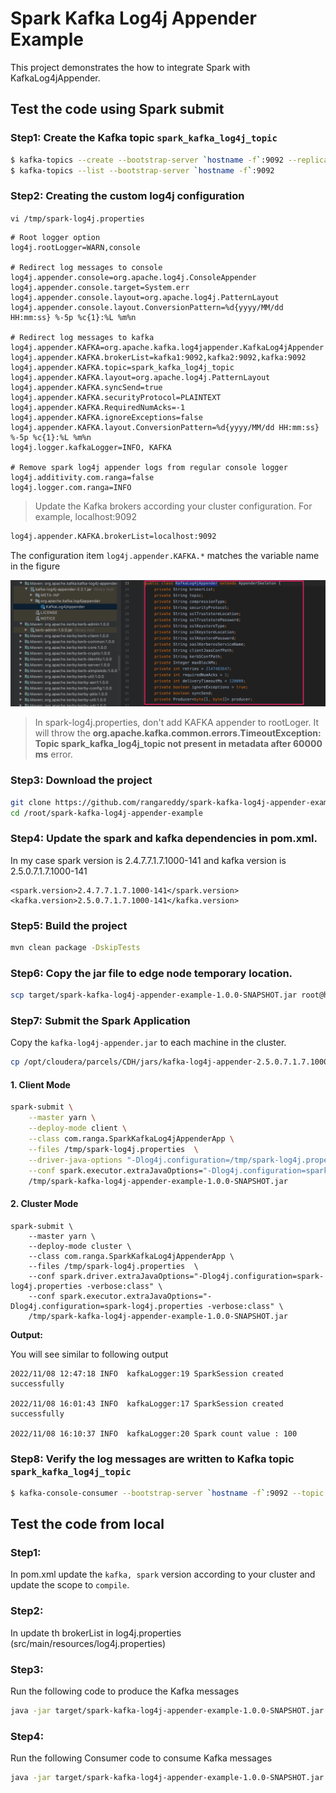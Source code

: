 # Spark Kafka Log4j Appender Example

This project demonstrates the how to integrate Spark with KafkaLog4jAppender.

## Test the code using Spark submit

### Step1: Create the Kafka topic `spark_kafka_log4j_topic`

```sh
$ kafka-topics --create --bootstrap-server `hostname -f`:9092 --replication-factor 1 --partitions 3 --topic spark_kafka_log4j_topic
$ kafka-topics --list --bootstrap-server `hostname -f`:9092
```

### Step2: Creating the custom log4j configuration

`vi /tmp/spark-log4j.properties`

```properties
# Root logger option
log4j.rootLogger=WARN,console

# Redirect log messages to console
log4j.appender.console=org.apache.log4j.ConsoleAppender
log4j.appender.console.target=System.err
log4j.appender.console.layout=org.apache.log4j.PatternLayout
log4j.appender.console.layout.ConversionPattern=%d{yyyy/MM/dd HH:mm:ss} %-5p %c{1}:%L %m%n

# Redirect log messages to kafka
log4j.appender.KAFKA=org.apache.kafka.log4jappender.KafkaLog4jAppender
log4j.appender.KAFKA.brokerList=kafka1:9092,kafka2:9092,kafka:9092
log4j.appender.KAFKA.topic=spark_kafka_log4j_topic
log4j.appender.KAFKA.layout=org.apache.log4j.PatternLayout
log4j.appender.KAFKA.syncSend=true
log4j.appender.KAFKA.securityProtocol=PLAINTEXT
log4j.appender.KAFKA.RequiredNumAcks=-1
log4j.appender.KAFKA.ignoreExceptions=false
log4j.appender.KAFKA.layout.ConversionPattern=%d{yyyy/MM/dd HH:mm:ss} %-5p %c{1}:%L %m%n
log4j.logger.kafkaLogger=INFO, KAFKA

# Remove spark log4j appender logs from regular console logger
log4j.additivity.com.ranga=false
log4j.logger.com.ranga=INFO
```

>  Update the Kafka brokers according your cluster configuration. For example, localhost:9092

```sh
log4j.appender.KAFKA.brokerList=localhost:9092
```

The configuration item `log4j.appender.KAFKA.*` matches the variable name in the figure

!["Kafka Patterns"](images/kafka_appender_pattern.png)
   
> In spark-log4j.properties, don't add KAFKA appender to rootLoger. It will throw the **org.apache.kafka.common.errors.TimeoutException: Topic spark_kafka_log4j_topic not present in metadata after 60000 ms** error.

### Step3: Download the project

```sh
git clone https://github.com/rangareddy/spark-kafka-log4j-appender-example.git
cd /root/spark-kafka-log4j-appender-example
```

### Step4: Update the spark and kafka dependencies in pom.xml. 

In my case spark version is 2.4.7.7.1.7.1000-141 and kafka version is 2.5.0.7.1.7.1000-141

```shell
<spark.version>2.4.7.7.1.7.1000-141</spark.version>
<kafka.version>2.5.0.7.1.7.1000-141</kafka.version>
```

### Step5: Build the project

```sh
mvn clean package -DskipTests
```

### Step6: Copy the jar file to edge node temporary location.

```sh
scp target/spark-kafka-log4j-appender-example-1.0.0-SNAPSHOT.jar root@hostname:/tmp
```

### Step7: Submit the Spark Application

Copy the `kafka-log4j-appender.jar` to each machine in the cluster.

```sh
cp /opt/cloudera/parcels/CDH/jars/kafka-log4j-appender-2.5.0.7.1.7.1000-141.jar /opt/cloudera/parcels/CDH/lib/spark/jars/
```

#### 1. Client Mode

```sh
spark-submit \
    --master yarn \
    --deploy-mode client \
    --class com.ranga.SparkKafkaLog4jAppenderApp \
    --files /tmp/spark-log4j.properties  \
    --driver-java-options "-Dlog4j.configuration=/tmp/spark-log4j.properties -verbose:class" \
    --conf spark.executor.extraJavaOptions="-Dlog4j.configuration=spark-log4j.properties -verbose:class" \
    /tmp/spark-kafka-log4j-appender-example-1.0.0-SNAPSHOT.jar
```

#### 2. Cluster Mode

```shell
spark-submit \
    --master yarn \
    --deploy-mode cluster \
    --class com.ranga.SparkKafkaLog4jAppenderApp \
    --files /tmp/spark-log4j.properties  \
    --conf spark.driver.extraJavaOptions="-Dlog4j.configuration=spark-log4j.properties -verbose:class" \
    --conf spark.executor.extraJavaOptions="-Dlog4j.configuration=spark-log4j.properties -verbose:class" \
    /tmp/spark-kafka-log4j-appender-example-1.0.0-SNAPSHOT.jar
```

**Output:** 

You will see similar to following output

```shell
2022/11/08 12:47:18 INFO  kafkaLogger:19 SparkSession created successfully

2022/11/08 16:01:43 INFO  kafkaLogger:17 SparkSession created successfully

2022/11/08 16:10:37 INFO  kafkaLogger:20 Spark count value : 100
```

### Step8: Verify the log messages are written to Kafka topic `spark_kafka_log4j_topic`

```sh
$ kafka-console-consumer --bootstrap-server `hostname -f`:9092 --topic spark_kafka_log4j_topic --from-beginning
```

## Test the code from local

### Step1: 

In pom.xml update the `kafka, spark` version according to your cluster and update the scope to `compile`.

### Step2: 

In update th brokerList in log4j.properties (src/main/resources/log4j.properties)

### Step3: 

Run the following code to produce the Kafka messages

```sh
java -jar target/spark-kafka-log4j-appender-example-1.0.0-SNAPSHOT.jar com.ranga.SparkKafkaLog4jAppenderApp
```

### Step4: 

Run the following Consumer code to consume Kafka messages

```sh
java -jar target/spark-kafka-log4j-appender-example-1.0.0-SNAPSHOT.jar com.ranga.consumer.MyKafkaConsumer
```